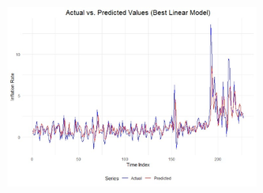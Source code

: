 ![Alt text](https://github.com/oguzhan140281/Predictive_Analytics-Best_Fit_Models_for_Inflation/blob/main/figure_actual-vs-predicted.jpeg)
